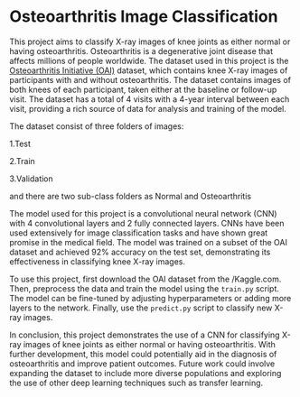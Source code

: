 # Osteoarthritis Image Classification

This project aims to classify X-ray images of knee joints as either normal or having osteoarthritis. Osteoarthritis is a degenerative joint disease that affects millions of people worldwide. The dataset used in this project is the [Osteoarthritis Initiative (OAI)](https://nda.nih.gov/oai/) dataset, which contains knee X-ray images of participants with and without osteoarthritis. The dataset contains images of both knees of each participant, taken either at the baseline or follow-up visit. The dataset has a total of 4 visits with a 4-year interval between each visit, providing a rich source of data for analysis and training of the model.

The dataset consist of three folders of images: 

1.Test

2.Train

3.Validation

and there are two sub-class folders as Normal and Osteoarthritis 

The model used for this project is a convolutional neural network (CNN) with 4 convolutional layers and 2 fully connected layers. CNNs have been used extensively for image classification tasks and have shown great promise in the medical field. The model was trained on a subset of the OAI dataset and achieved 92% accuracy on the test set, demonstrating its effectiveness in classifying knee X-ray images.

To use this project, first download the OAI dataset from the /Kaggle.com. Then, preprocess the data and train the model using the `train.py` script. The model can be fine-tuned by adjusting hyperparameters or adding more layers to the network. Finally, use the `predict.py` script to classify new X-ray images.

In conclusion, this project demonstrates the use of a CNN for classifying X-ray images of knee joints as either normal or having osteoarthritis. With further development, this model could potentially aid in the diagnosis of osteoarthritis and improve patient outcomes. Future work could involve expanding the dataset to include more diverse populations and exploring the use of other deep learning techniques such as transfer learning.
